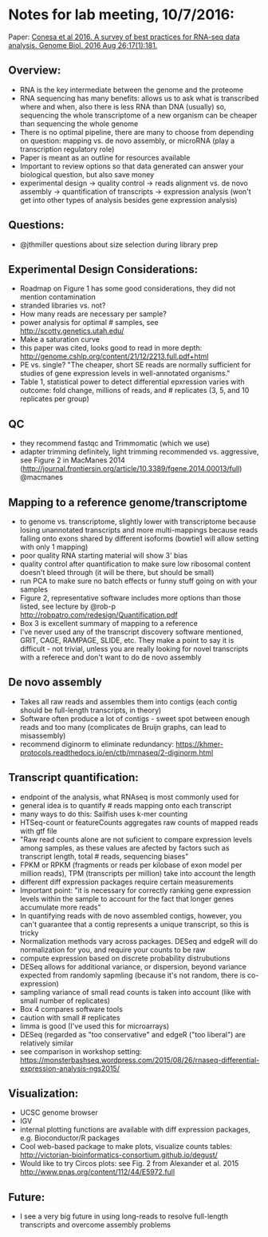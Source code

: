 # Notes for lab meeting, 10/7/2016:

Paper: [Conesa et al 2016. A survey of best practices for RNA-seq data analysis. Genome Biol. 2016 Aug 26;17(1):181.](http://genomebiology.biomedcentral.com/articles/10.1186/s13059-016-0881-8) 

## Overview:
* RNA is the key intermediate between the genome and the proteome
* RNA sequencing has many benefits: allows us to ask what is transcribed where and when, also there is less RNA than DNA (usually) so, sequencing the whole transcriptome of a new organism can be cheaper than sequencing the whole genome
* There is no optimal pipeline, there are many to choose from depending on question: mapping vs. de novo assembly, or microRNA (play a transcription regulatory role)
* Paper is meant as an outline for resources available
* Important to review options so that data generated can answer your biological question, but also save money
* experimental design -> quality control -> reads alignment vs. de novo assembly -> quantification of transcripts -> expression analysis (won't get into other types of analysis besides gene expression analysis)

## Questions:
* @jthmiller questions about size selection during library prep

## Experimental Design Considerations:

* Roadmap on Figure 1 has some good considerations, they did not mention contamination
* stranded libraries vs. not?
* How many reads are necessary per sample?
* power analysis for optimal # samples, see http://scotty.genetics.utah.edu/
* Make a saturation curve
* this paper was cited, looks good to read in more depth: http://genome.cshlp.org/content/21/12/2213.full.pdf+html
* PE vs. single? "The cheaper, short SE reads are normally sufficient for studies of gene expression levels in well-annotated organisms."
* Table 1, statistical power to detect differential epxression varies with outcome: fold change, millions of reads, and # replicates (3, 5, and 10 replicates per group)

## QC

* they recommend fastqc and Trimmomatic (which we use)
* adapter trimming definitely, light trimming recommended vs. aggressive, see Figure 2 in MacManes 2014 (http://journal.frontiersin.org/article/10.3389/fgene.2014.00013/full) @macmanes

## Mapping to a reference genome/transcriptome

* to genome vs. transcriptome, slightly lower with transcriptome because losing unannotated transcripts and more multi-mappings because reads falling onto exons shared by different isoforms (bowtie1 will allow setting with only 1 mapping)
* poor quality RNA starting material will show 3' bias
* quality control after quantification to make sure low ribosomal content doesn't bleed through (it will be there, but should be small)
* run PCA to make sure no batch effects or funny stuff going on with your samples
* Figure 2, representative software includes more options than those listed, see lecture by @rob-p http://robpatro.com/redesign/Quantification.pdf
* Box 3 is excellent summary of mapping to a reference
* I've never used any of the transcript discovery software mentioned, GRIT, CAGE, RAMPAGE, SLIDE, etc. They make a point to say it is difficult - not trivial, unless you are really looking for novel transcripts with a referece and don't want to do de novo assembly

## De novo assembly 

* Takes all raw reads and assembles them into contigs (each contig should be full-length transcripts, in theory)
* Software often produce a lot of contigs - sweet spot between enough reads and too many (complicates de Bruijn graphs, can lead to misassembly)
* recommend diginorm to eliminate redundancy: https://khmer-protocols.readthedocs.io/en/ctb/mrnaseq/2-diginorm.html

## Transcript quantification:

* endpoint of the analysis, what RNAseq is most commonly used for
* general idea is to quantify # reads mapping onto each transcript
* many ways to do this: Sailfish uses k-mer counting
* HTSeq-count or featureCounts aggregates raw counts of mapped reads with gtf file
* "Raw read counts alone are not suficient to compare expression levels among samples, as these values are afected by factors such as transcript length, total # reads, sequencing biases"
* FPKM or RPKM (fragments or reads per kilobase of exon model per million reads), TPM (transcripts per million) take into account the length
* different diff expression packages require certain measurements
* Important point: "it is necessary for correctly ranking gene expression levels within the sample to account for the fact that longer genes accumulate more reads"
* In quantifying reads with de novo assembled contigs, however, you can't guarantee that a contig represents a unique transcript, so this is tricky
* Normalization methods vary across packages. DESeq and edgeR will do normalization for you, and require your counts to be raw
* compute expression based on discrete probability distrubutions
* DESeq allows for additional variance, or dispersion, beyond variance expected from randomly sapmling (because it's not random, there is co-expression)
* sampling variance of small read counts is taken into account (like with small number of replicates)
* Box 4 compares software tools
* caution with small # replicates
* limma is good (I've used this for microarrays)
* DESeq (regarded as "too conservative" and edgeR ("too liberal") are relatively similar
* see comparison in workshop setting: https://monsterbashseq.wordpress.com/2015/08/26/rnaseq-differential-expression-analysis-ngs2015/

## Visualization:

* UCSC genome browser
* IGV
* internal plotting functions are available with diff expression packages, e.g. Bioconductor/R packages
* Cool web-based package to make plots, visualize counts tables: http://victorian-bioinformatics-consortium.github.io/degust/
* Would like to try Circos plots: see Fig. 2 from Alexander et al. 2015 http://www.pnas.org/content/112/44/E5972.full

## Future:

* I see a very big future in using long-reads to resolve full-length transcripts and overcome assembly problems


